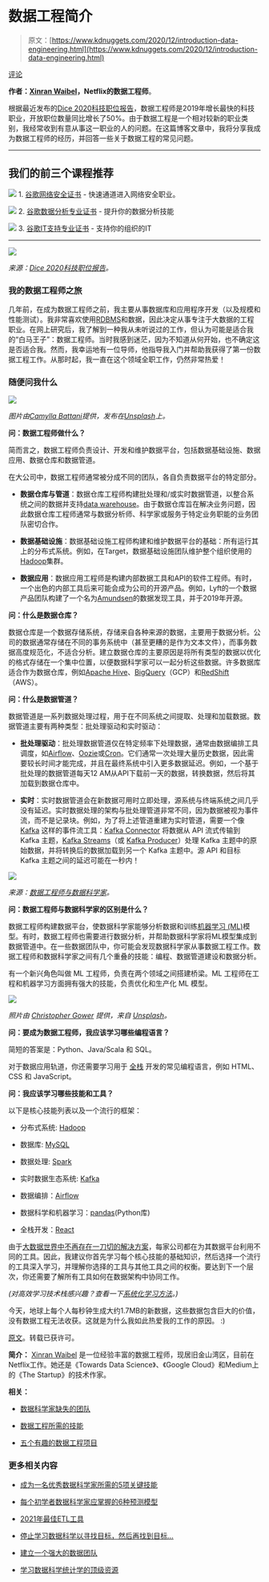 # 数据工程简介

> 原文：[https://www.kdnuggets.com/2020/12/introduction-data-engineering.html](https://www.kdnuggets.com/2020/12/introduction-data-engineering.html)

[评论](#comments)

**作者：[Xinran Waibel](https://medium.com/@xinran.waibel)，Netflix的数据工程师**。

根据最近发布的[Dice 2020科技职位报告](https://techhub.dice.com/Dice-2020-Tech-Job-Report.html)，数据工程师是2019年增长最快的科技职业，开放职位数量同比增长了50%。由于数据工程是一个相对较新的职业类别，我经常收到有意从事这一职业的人的问题。在这篇博客文章中，我将分享我成为数据工程师的经历，并回答一些关于数据工程的常见问题。

* * *

## 我们的前三个课程推荐

![](../Images/0244c01ba9267c002ef39d4907e0b8fb.png) 1\. [谷歌网络安全证书](https://www.kdnuggets.com/google-cybersecurity) - 快速通道进入网络安全职业。

![](../Images/e225c49c3c91745821c8c0368bf04711.png) 2\. [谷歌数据分析专业证书](https://www.kdnuggets.com/google-data-analytics) - 提升你的数据分析技能

![](../Images/0244c01ba9267c002ef39d4907e0b8fb.png) 3\. [谷歌IT支持专业证书](https://www.kdnuggets.com/google-itsupport) - 支持你的组织的IT

* * *

![](../Images/b9caac07ae2eb5fbb9bce2a52a92bc48.png)

*来源：[Dice 2020科技职位报告](https://techhub.dice.com/Dice-2020-Tech-Job-Report.html)。*

### 我的数据工程师之旅

几年前，在成为数据工程师之前，我主要从事数据库和应用程序开发（以及规模和性能测试）。我非常喜欢使用[RDBMS](https://en.wikipedia.org/wiki/Relational_database)和数据，因此决定从事专注于大数据的工程职业。在网上研究后，我了解到一种我从未听说过的工作，但认为可能是适合我的“白马王子”：数据工程师。当时我感到迷茫，因为不知道从何开始，也不确定这是否适合我。然而，我幸运地有一位导师，他指导我入门并帮助我获得了第一份数据工程工作。从那时起，我一直在这个领域全职工作，仍然非常热爱！

### 随便问我什么

![](../Images/250cb48d98df446d74b2c06f089aa43e.png)

*图片由[Camylla Battani](https://unsplash.com/@camylla93?utm_source=unsplash&utm_medium=referral&utm_content=creditCopyText)提供，发布在[Unsplash](https://unsplash.com/?utm_source=unsplash&utm_medium=referral&utm_content=creditCopyText)上。*

**问：数据工程师做什么？**

简而言之，数据工程师负责设计、开发和维护数据平台，包括数据基础设施、数据应用、数据仓库和数据管道。

在大公司中，数据工程师通常被分成不同的团队，各自负责数据平台的特定部分。

+   **数据仓库与管道**：数据仓库工程师构建批处理和/或实时数据管道，以整合系统之间的数据并支持[data warehouse](https://en.wikipedia.org/wiki/Data_warehouse)。由于数据仓库旨在解决业务问题，因此数据仓库工程师通常与数据分析师、科学家或服务于特定业务职能的业务团队密切合作。

+   **数据基础设施**：数据基础设施工程师构建和维护数据平台的基础：所有运行其上的分布式系统。例如，在Target，数据基础设施团队维护整个组织使用的[Hadoop](https://hadoop.apache.org/)集群。

+   **数据应用**：数据应用工程师是构建内部数据工具和API的软件工程师。有时，一个出色的内部工具后来可能会成为公司的开源产品。例如，Lyft的一个数据产品团队构建了一个名为[Amundsen](https://github.com/lyft/amundsen)的数据发现工具，并于2019年开源。

**问：什么是数据仓库？**

数据仓库是一个数据存储系统，存储来自各种来源的数据，主要用于数据分析。公司的数据通常存储在不同的事务系统中（甚至更糟的是作为文本文件），而事务数据高度规范化，不适合分析。建立数据仓库的主要原因是将所有类型的数据以优化的格式存储在一个集中位置，以便数据科学家可以一起分析这些数据。许多数据库适合作为数据仓库，例如[Apache Hive](https://hive.apache.org/)、[BigQuery](https://cloud.google.com/bigquery)（GCP）和[RedShift](https://aws.amazon.com/redshift/)（AWS）。

**问：什么是数据管道？**

数据管道是一系列数据处理过程，用于在不同系统之间提取、处理和加载数据。数据管道主要有两种类型：批处理驱动和实时驱动：

+   **批处理驱动**：批处理数据管道仅在特定频率下处理数据，通常由数据编排工具调度，如[Airflow](https://towardsdatascience.com/https-medium-com-xinran-waibel-build-data-pipelines-with-apache-airflow-808a4de79047)、[Oozie](https://towardsdatascience.com/lesser-known-tips-on-apache-oozie-1e9bee9169da)或[Cron](https://en.wikipedia.org/wiki/Cron)。它们通常一次处理大量历史数据，因此需要较长时间才能完成，并且在最终系统中引入更多数据延迟。例如，一个基于批处理的数据管道每天12 AM从API下载前一天的数据，转换数据，然后将其加载到数据仓库中。

+   **实时**：实时数据管道会在新数据可用时立即处理，源系统与终端系统之间几乎没有延迟。实时数据处理的架构与批处理管道非常不同，因为数据被视为事件流，而不是记录块。例如，为了将上述管道重建为实时管道，需要一个像 [Kafka](https://www.confluent.io/what-is-apache-kafka/) 这样的事件流工具：[Kafka Connector](https://www.confluent.io/connectors/) 将数据从 API 流式传输到 Kafka 主题，[Kafka Streams](https://docs.confluent.io/current/streams/index.html)（或 [Kafka Producer](https://docs.confluent.io/current/clients/producer.html)）处理 Kafka 主题中的原始数据，并将转换后的数据加载到另一个 Kafka 主题中。源 API 和目标 Kafka 主题之间的延迟可能在一秒内！

![](../Images/9cf486eebac5af88cf75e35e9821685d.png)

*来源：[数据工程师与数据科学家](https://www.oreilly.com/radar/data-engineers-vs-data-scientists/)。*

**问：数据工程师与数据科学家的区别是什么？**

数据工程师构建数据平台，使数据科学家能够分析数据和训练[机器学习 (ML)](https://en.wikipedia.org/wiki/Machine_learning)模型。有时，数据工程师也需要进行数据分析，并帮助数据科学家将ML模型集成到数据管道中。在一些数据团队中，你可能会发现数据科学家从事数据工程工作。数据工程师和数据科学家之间有几个重叠的技能：编程、数据管道建设和数据分析。

有一个新兴角色叫做 ML 工程师，负责在两个领域之间搭建桥梁。ML 工程师在工程和机器学习方面拥有强大的技能，负责优化和生产化 ML 模型。

![](../Images/30e37f5f66af72c3e269c6c9e7fb5c3b.png)

*照片由 [Christopher Gower](https://unsplash.com/@cgower?utm_source=unsplash&utm_medium=referral&utm_content=creditCopyText) 提供，来自 [Unsplash](https://unsplash.com/s/photos/coding?utm_source=unsplash&utm_medium=referral&utm_content=creditCopyText)。*

**问：要成为数据工程师，我应该学习哪些编程语言？**

简短的答案是：Python、Java/Scala 和 SQL。

对于数据应用轨道，你还需要学习用于 [全栈](https://skillcrush.com/blog/front-end-back-end-full-stack/) 开发的常见编程语言，例如 HTML、CSS 和 JavaScript。

**问：我应该学习哪些技能和工具？**

以下是核心技能列表以及一个流行的框架：

+   分布式系统: [Hadoop](https://hadoop.apache.org/)

+   数据库: [MySQL](https://www.mysql.com/)

+   数据处理: [Spark](https://spark.apache.org/)

+   实时数据生态系统: [Kafka](https://www.confluent.io/what-is-apache-kafka/)

+   数据编排：[Airflow](https://towardsdatascience.com/https-medium-com-xinran-waibel-build-data-pipelines-with-apache-airflow-808a4de79047)

+   数据科学和机器学习：[pandas](https://pandas.pydata.org/)(Python库)

+   全栈开发：[React](https://reactjs.org/)

由于[大数据世界中不再存在一刀切的解决方案](https://www.allthingsdistributed.com/2018/06/purpose-built-databases-in-aws.html)，每家公司都在为其数据平台利用不同的工具。因此，我建议你首先学习每个核心技能的基础知识，然后选择一个流行的工具深入学习，并理解你选择的工具与其他工具之间的权衡。要达到下一个层次，你还需要了解所有工具如何在数据架构中协同工作。

*(对高效学习技术栈感兴趣？查看一下*[*系统化学习方法*](https://towardsdatascience.com/systematic-learning-matters-for-engineers-38045f082293)*。)*

今天，地球上每个人每秒钟生成大约1.7MB的新数据，这些数据包含巨大的价值，没有数据工程无法收获。这就是为什么我如此热爱我的工作的原因。 :)

[原文](https://towardsdatascience.com/introduction-to-data-engineering-e16c9942dc2c)。转载已获许可。

**简介：** [Xinran Waibel](https://medium.com/@xinran.waibel) 是一位经验丰富的数据工程师，现居旧金山湾区，目前在Netflix工作。她还是《Towards Data Science》、《Google Cloud》和Medium上的《The Startup》的技术作家。

**相关：**

+   [数据科学家缺失的团队](https://www.kdnuggets.com/2020/11/missing-teams-data-scientists.html)

+   [数据工程所需的技能](https://www.kdnuggets.com/2020/06/skills-build-data-engineering.html)

+   [五个有趣的数据工程项目](https://www.kdnuggets.com/2020/03/data-engineering-projects.html)

### 更多相关内容

+   [成为一名优秀数据科学家所需的5项关键技能](https://www.kdnuggets.com/2021/12/5-key-skills-needed-become-great-data-scientist.html)

+   [每个初学者数据科学家应掌握的6种预测模型](https://www.kdnuggets.com/2021/12/6-predictive-models-every-beginner-data-scientist-master.html)

+   [2021年最佳ETL工具](https://www.kdnuggets.com/2021/12/mozart-best-etl-tools-2021.html)

+   [停止学习数据科学以寻找目标，然后再找到目标…](https://www.kdnuggets.com/2021/12/stop-learning-data-science-find-purpose.html)

+   [建立一个强大的数据团队](https://www.kdnuggets.com/2021/12/build-solid-data-team.html)

+   [学习数据科学统计学的顶级资源](https://www.kdnuggets.com/2021/12/springboard-top-resources-learn-data-science-statistics.html)
